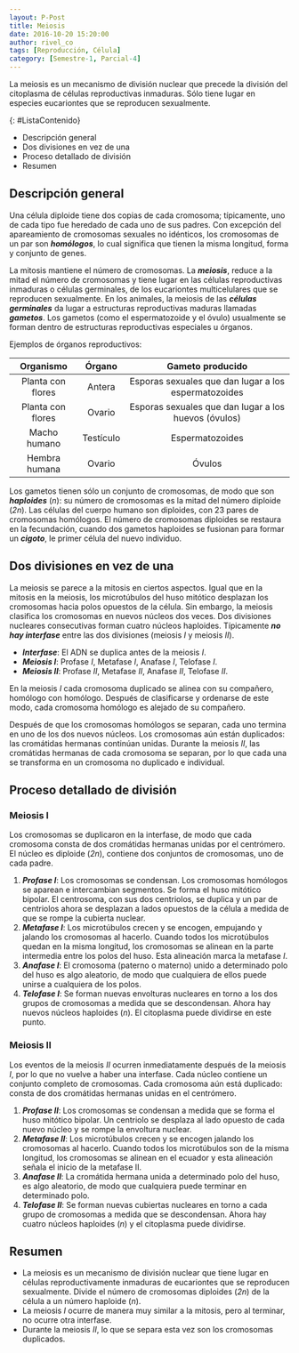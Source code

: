 ```yaml
---
layout: P-Post
title: Meiosis
date: 2016-10-20 15:20:00
author: rivel_co
tags: [Reproducción, Célula]
category: [Semestre-1, Parcial-4]
---
```


La meiosis es un mecanismo de división nuclear que precede la división del citoplasma de células reproductivas inmaduras. Sólo tiene lugar en especies eucariontes que se reproducen sexualmente.

{: #ListaContenido}
- Descripción general
- Dos divisiones en vez de una
- Proceso detallado de división
- Resumen

## Descripción general

Una célula diploide tiene dos copias de cada cromosoma; típicamente, uno de cada tipo fue heredado de cada uno de sus padres. Con excepción del apareamiento de cromosomas sexuales no idénticos, los cromosomas de un par son ***homólogos***, lo cual significa que tienen la misma longitud, forma y conjunto de genes.

La mitosis mantiene el número de cromosomas. La ***meiosis***, reduce a la mitad el número de cromosomas y tiene lugar en las células reproductivas inmaduras o células germinales, de los eucariontes multicelulares que se reproducen sexualmente. En los animales, la meiosis de las ***células germinales*** da lugar a estructuras reproductivas maduras llamadas ***gametos***. Los gametos (como el espermatozoide y el óvulo) usualmente se forman dentro de estructuras reproductivas especiales u órganos.

Ejemplos de órganos reproductivos:

| Organismo | Órgano | Gameto producido |
|:---------:|:------:|:----------------:|
| Planta con flores | Antera | Esporas sexuales que dan lugar a los espermatozoides | 
| Planta con flores | Ovario | Esporas sexuales que dan lugar a los huevos (óvulos) |
| Macho humano | Testículo | Espermatozoides |
| Hembra humana | Ovario | Óvulos |

Los gametos tienen sólo un conjunto de cromosomas, de modo que son ***haploides***  (*n*): su número de cromosomas es la mitad del número diploide (*2n*). Las células del cuerpo humano son diploides, con 23 pares de cromosomas homólogos. El número de cromosomas diploides se restaura en la fecundación, cuando dos gametos haploides se fusionan para formar un ***cigoto***, le primer célula del nuevo individuo.

## Dos divisiones en vez de una

La meiosis se parece a la mitosis en ciertos aspectos. Igual que en la mitosis en la meiosis, los microtúbulos del huso mitótico desplazan los cromosomas hacia polos opuestos de la célula. Sin embargo, la meiosis clasifica los cromosomas en nuevos núcleos dos veces. Dos divisiones nucleares consecutivas forman cuatro núcleos haploides. Típicamente ***no hay interfase*** entre las dos divisiones (meiosis *I* y meiosis *II*).

- ***Interfase***: El ADN se duplica antes de la meiosis *I*.
- ***Meiosis I***: Profase *I*, Metafase *I*, Anafase *I*, Telofase *I*.
- ***Meiosis II***: Profase *II*, Metafase *II*, Anafase *II*, Telofase *II*.

En la meiosis *I* cada cromosoma duplicado se alinea con su compañero, homólogo con homólogo. Después de clasificarse y ordenarse de este modo, cada cromosoma homólogo es alejado de su compañero.

Después de que los cromosomas homólogos se separan, cada uno termina en uno de los dos nuevos núcleos. Los cromosomas aún están duplicados: las cromátidas hermanas continúan unidas. Durante la meiosis *II*, las cromátidas hermanas de cada cromosoma se separan, por lo que cada una se transforma en un cromosoma no duplicado e individual.

## Proceso detallado de división

### Meiosis I

Los cromosomas se duplicaron en la interfase, de modo que cada cromosoma consta de dos cromátidas hermanas unidas por el centrómero. El núcleo es diploide (*2n*), contiene dos conjuntos de cromosomas, uno de cada padre.

1. ***Profase I***: Los cromosomas se condensan. Los cromosomas homólogos se aparean e intercambian segmentos. Se forma el huso mitótico bipolar. El centrosoma, con sus dos centriolos, se duplica y un par de centriolos ahora se desplazan  a lados opuestos de la célula a medida de que se rompe la cubierta nuclear.
2. ***Metafase I***: Los microtúbulos crecen y se encogen, empujando y jalando los cromosomas al hacerlo. Cuando todos los microtúbulos quedan en la misma longitud, los cromosomas se alinean en la parte intermedia entre los polos del huso. Esta alineación marca la metafase *I*.
3. ***Anafase I***: El cromosoma (paterno o materno) unido a determinado polo del huso es algo aleatorio, de modo que cualquiera de ellos puede unirse a cualquiera de los polos.
4. ***Telofase I***: Se forman nuevas envolturas nucleares en torno a los dos grupos de cromosomas a medida que se descondensan. Ahora hay nuevos núcleos haploides (*n*). El citoplasma puede dividirse en este punto.

### Meiosis II

Los eventos de la meiosis *II* ocurren inmediatamente después de la meiosis *I*, por lo que no vuelve a haber una interfase. Cada núcleo contiene un conjunto completo de cromosomas. Cada cromosoma aún está duplicado: consta de dos cromátidas hermanas unidas en el centrómero.

1. ***Profase II***: Los cromosomas se condensan a medida que se forma el huso mitótico bipolar. Un centriolo se desplaza al lado opuesto de cada nuevo núcleo y se rompe la envoltura nuclear.
2. ***Metafase II***: Los microtúbulos crecen y se encogen jalando los cromosomas al hacerlo. Cuando todos los microtúbulos son de la misma longitud, los cromosomas se alinean en el ecuador y esta alineación señala el inicio de la metafase II.
3. ***Anafase II***: La cromátida hermana unida a determinado polo del huso, es algo aleatorio, de modo que cualquiera puede terminar en determinado polo.
4. ***Telofase II***: Se forman nuevas cubiertas nucleares en torno a cada grupo de cromosomas a medida que se descondensan. Ahora hay cuatro núcleos haploides (*n*) y el citoplasma puede dividirse.

## Resumen

- La meiosis es un mecanismo de división nuclear que tiene lugar en células reproductivamente inmaduras de eucariontes que se reproducen sexualmente. Divide el número de cromosomas diploides (*2n*) de la célula a un número haploide (*n*).
- La meiosis *I* ocurre de manera muy similar a la mitosis, pero al terminar, no ocurre otra interfase.
- Durante la meiosis *II*, lo que se separa esta vez son los cromosomas duplicados.
